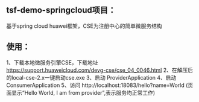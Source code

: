 
## tsf-demo-springcloud项目：
   基于spring cloud huawei框架，CSE为注册中心的简单微服务结构
## 使用：
1、下载本地微服务引擎CSE，下载地址 https://support.huaweicloud.com/devg-cse/cse_04_0046.html
2、在解压后的local-cse-2.x一键启动cse.exe
3、启动 ProviderApplication
4、启动 ConsumerApplication
5、访问 http://localhost:18083/hello?name=World (页面显示“Hello World, I am from provider”,表示服务均正常工作)
   
   
